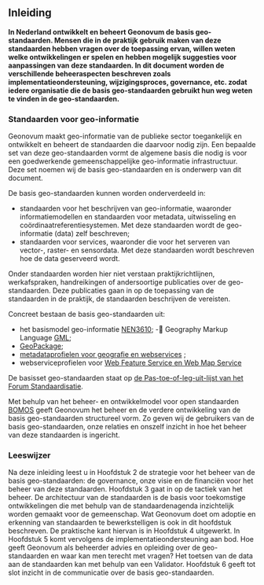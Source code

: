## Inleiding

**In Nederland ontwikkelt en beheert Geonovum de basis geo-standaarden. Mensen die in de praktijk gebruik maken van deze standaarden hebben vragen over de toepassing ervan, willen weten welke ontwikkelingen er spelen en hebben mogelijk suggesties voor aanpassingen van deze standaarden. In dit document worden de verschillende beheeraspecten beschreven zoals implementatieondersteuning, wijzigingsproces, governance, etc. zodat iedere organisatie die de basis geo-standaarden gebruikt hun weg weten te vinden in de geo-standaarden.**

### Standaarden voor geo-informatie

Geonovum maakt geo-informatie van de publieke sector toegankelijk en ontwikkelt en beheert de
standaarden die daarvoor nodig zijn. Een bepaalde set van deze geo-standaarden vormt de algemene basis die nodig is voor een goedwerkende gemeenschappelijke geo-informatie infrastructuur. Deze set noemen wij de basis geo-standaarden en is onderwerp van dit document.

De basis geo-standaarden kunnen worden onderverdeeld in:
- standaarden voor het beschrijven van geo-informatie, waaronder informatiemodellen en standaarden voor metadata, uitwisseling en coördinaatreferentiesystemen. Met deze standaarden wordt de geo-informatie (data) zelf beschreven;
- standaarden voor services, waaronder die voor het serveren van vector-, raster- en sensordata. Met deze standaarden wordt beschreven hoe de data geserveerd wordt. 

Onder standaarden worden hier niet verstaan praktijkrichtlijnen, werkafspraken, handreikingen of andersoortige publicaties over de geo-standaarden. Deze publicaties gaan in op de toepassing van de standaarden in de praktijk, de standaarden beschrijven de vereisten.

Concreet bestaan de basis geo-standaarden uit:
-	het basismodel geo-informatie [NEN3610](http://www.geonovum.nl/onderwerpen/basismodel-geo-informatie-nen3610);
-	Geography Markup Language [GML](http://www.geonovum.nl/onderwerpen/geography-markup-language-gml);
-	[GeoPackage](http://www.geopackage.org/spec/);
-	[metadataprofielen voor geografie en webservices](http://www.geonovum.nl/onderwerpen/services/web-feature-service-wfs) ;
-	webserviceprofielen voor [Web Feature Service en Web Map Service](http://www.geonovum.nl/onderwerpen/services/web-map-service-wms)

De basisset geo-standaarden staat op [de Pas-toe-of-leg-uit-lijst van het Forum Standaardisatie](https://www.forumstandaardisatie.nl/open-standaarden).

Met behulp van het beheer- en ontwikkelmodel voor open standaarden [BOMOS](https://www.forumstandaardisatie.nl/thema/ontwikkelen-en-beheren-van-open-standaarden) geeft Geonovum het beheer en de verdere ontwikkeling van de basis geo-standaarden structureel vorm. Zo geven wij de gebruikers van de basis geo-standaarden, onze relaties en onszelf inzicht in hoe het beheer van deze standaarden is ingericht.



### Leeswijzer

Na deze inleiding leest u in Hoofdstuk 2 de strategie voor het beheer van de basis geo-standaarden: de governance, onze visie en de financiën voor het beheer van deze standaarden. Hoofdstuk 3 gaat in op de tactiek van het beheer. De architectuur van de standaarden is de basis voor toekomstige ontwikkelingen die met behulp van de standaardenagenda inzichtelijk worden gemaakt voor de gemeenschap. Wat Geonovum doet om adoptie en erkenning van standaarden te bewerkstelligen is ook in dit hoofdstuk beschreven. De praktische kant hiervan is in Hoofdstuk 4 uitgewerkt. In Hoofdstuk 5 komt vervolgens de implementatieondersteuning aan bod. Hoe geeft Geonovum als beheerder advies en opleiding over de geo-standaarden en waar kan men terecht met vragen? Het toetsen van de data aan de standaarden kan met behulp van een Validator. Hoofdstuk 6 geeft tot slot inzicht in de communicatie over de basis geo-standaarden.

